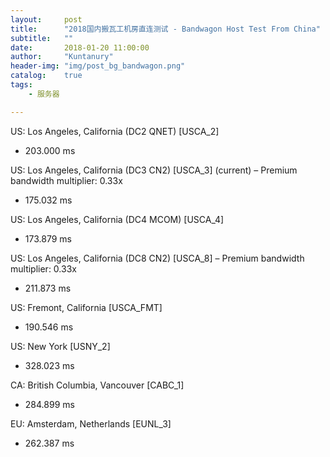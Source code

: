 ```yaml
---
layout:     post
title:      "2018国内搬瓦工机房直连测试 - Bandwagon Host Test From China"
subtitle:   ""
date:       2018-01-20 11:00:00
author:     "Kuntanury"
header-img: "img/post_bg_bandwagon.png"
catalog:    true
tags:
    - 服务器

---
```

US: Los Angeles, California (DC2 QNET) [USCA_2]

* 203.000 ms

US: Los Angeles, California (DC3 CN2) [USCA_3] (current) – Premium bandwidth multiplier: 0.33x

* 175.032 ms

US: Los Angeles, California (DC4 MCOM) [USCA_4]

* 173.879 ms

US: Los Angeles, California (DC8 CN2) [USCA_8] – Premium bandwidth multiplier: 0.33x

* 211.873 ms

US: Fremont, California [USCA_FMT]

* 190.546 ms

US: New York [USNY_2]

* 328.023 ms

CA: British Columbia, Vancouver [CABC_1]

* 284.899 ms

EU: Amsterdam, Netherlands [EUNL_3]

* 262.387 ms
